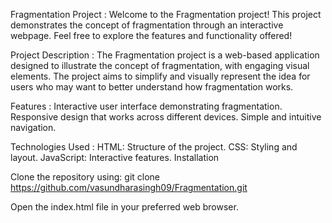 Fragmentation Project :
Welcome to the Fragmentation project! This project demonstrates the concept of fragmentation through an interactive webpage. Feel free to explore the features and functionality offered!

Project Description : 
The Fragmentation project is a web-based application designed to illustrate the concept of fragmentation, with engaging visual elements. The project aims to simplify and visually represent the idea for users who may want to better understand how fragmentation works.

Features :
Interactive user interface demonstrating fragmentation.
Responsive design that works across different devices.
Simple and intuitive navigation.

Technologies Used :
HTML: Structure of the project.
CSS: Styling and layout.
JavaScript: Interactive features.
Installation

Clone the repository using:
git clone https://github.com/vasundharasingh09/Fragmentation.git

Open the index.html file in your preferred web browser.
